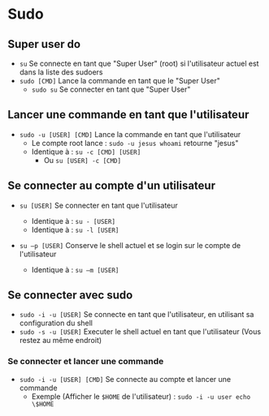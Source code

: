 # Sudo
## Super user do
- `su` Se connecte en tant que "Super User" (root)  si l'utilisateur actuel est dans la liste des sudoers
- `sudo [CMD]` Lance la commande en tant que le "Super User"
  - `sudo su` Se connecter en tant que "Super User"

## Lancer une commande en tant que l'utilisateur
- `sudo -u [USER] [CMD]` Lance la commande en tant que l'utilisateur
  - Le compte root lance : `sudo -u jesus whoami` retourne "jesus"
  - Identique à : `su -c [CMD] [USER]`
    - Ou `su [USER] -c [CMD]`
 
## Se connecter au compte d'un utilisateur
- `su [USER]` Se connecter en tant que l'utilisateur
  - Identique à : `su - [USER]`
  - Identique à : `su -l [USER]`

- `su –p [USER]` Conserve le shell actuel et se login sur le compte de l'utilisateur
  - Identique à : `su –m [USER]`

## Se connecter avec sudo
- `sudo -i -u [USER]` Se connecte en tant que l'utilisateur, en utilisant sa configuration du shell
- `sudo -s -u [USER]` Executer le shell actuel en tant que l'utilisateur (Vous restez au même endroit)

### Se connecter et lancer une commande
- `sudo -i -u [USER] [CMD]` Se connecte au compte et lancer une commande
  - Exemple (Afficher le `$HOME` de l'utilisateur) : `sudo -i -u user echo \$HOME`